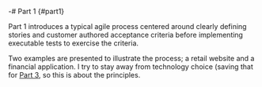 -# Part 1 {#part1}

Part 1 introduces a typical agile process centered around clearly defining stories and customer authored acceptance criteria before implementing executable tests to exercise the criteria.

Two examples are presented to illustrate the process; a retail website and a financial application. I try to stay away from technology choice (saving that for [Part 3](#part3), so this is about the principles.